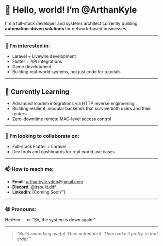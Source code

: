 # 👋 Hello, world! I’m @ArthanKyle

I'm a full-stack developer and systems architect currently building **automation-driven solutions** for network-based businesses.

---

### 👀 I’m interested in:
- Laravel + Livewire development
- Flutter + API integrations
- Game development
- Building real-world systems, not just code for tutorials

---

## 🌱 Currently Learning
- Advanced modem integrations via HTTP reverse engineering
- Building resilient, modular backends that survive both users and their routers
- Zero-downtime remote MAC-level access control
  
---

### 💞️ I’m looking to collaborate on:
- Full-stack Flutter + Laravel
- Dev tools and dashboards for real-world use cases
---

### 📫 How to reach me:
- **Email**: arthankyle.ydeo@gmail.com  
- **Discord**: @itsbuilt.diff  
- **LinkedIn**: [Coming Soon™]  

---

### 😄 Pronouns:
He/Him — or "Sir, the system is down again!"

---

> _“Build something useful. Then automate it. Then make it pretty. In that order.”_

<!---
ArthanKyle/ArthanKyle is a ✨ special ✨ repository because its `README.md` (this file) appears on your GitHub profile.
You can click the Preview link to take a look at your changes.
--->
